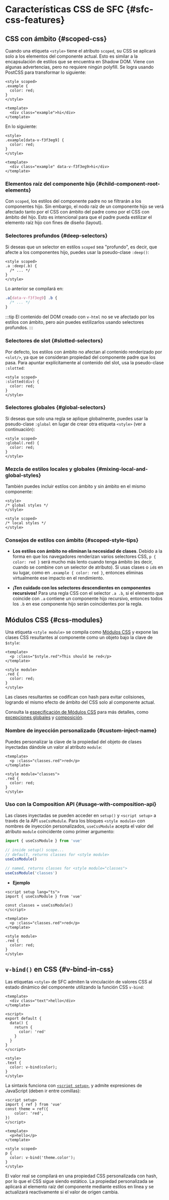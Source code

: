 # Características CSS de SFC {#sfc-css-features}

## CSS con ámbito {#scoped-css}

Cuando una etiqueta `<style>` tiene el atributo `scoped`, su CSS se aplicará solo a los elementos del componente actual. Esto es similar a la encapsulación de estilos que se encuentra en Shadow DOM. Viene con algunas advertencias, pero no requiere ningún polyfill. Se logra usando PostCSS para transformar lo siguiente:

```vue
<style scoped>
.example {
  color: red;
}
</style>

<template>
  <div class="example">hi</div>
</template>
```

En lo siguiente:

```vue
<style>
.example[data-v-f3f3eg9] {
  color: red;
}
</style>

<template>
  <div class="example" data-v-f3f3eg9>hi</div>
</template>
```

### Elementos raíz del componente hijo {#child-component-root-elements}

Con `scoped`, los estilos del componente padre no se filtrarán a los componentes hijo. Sin embargo, el nodo raíz de un componente hijo se verá afectado tanto por el CSS con ámbito del padre como por el CSS con ámbito del hijo. Esto es intencional para que el padre pueda estilizar el elemento raíz hijo con fines de diseño (layout).

### Selectores profundos {#deep-selectors}

Si deseas que un selector en estilos `scoped` sea "profundo", es decir, que afecte a los componentes hijo, puedes usar la pseudo-clase `:deep()`:

```vue
<style scoped>
.a :deep(.b) {
  /* ... */
}
</style>
```

Lo anterior se compilará en:

```css
.a[data-v-f3f3eg9] .b {
  /* ... */
}
```

:::tip
El contenido del DOM creado con `v-html` no se ve afectado por los estilos con ámbito, pero aún puedes estilizarlos usando selectores profundos.
:::

### Selectores de slot {#slotted-selectors}

Por defecto, los estilos con ámbito no afectan al contenido renderizado por `<slot/>`, ya que se consideran propiedad del componente padre que los pasa. Para apuntar explícitamente al contenido del slot, usa la pseudo-clase `:slotted`:

```vue
<style scoped>
:slotted(div) {
  color: red;
}
</style>
```

### Selectores globales {#global-selectors}

Si deseas que solo una regla se aplique globalmente, puedes usar la pseudo-clase `:global` en lugar de crear otra etiqueta `<style>` (ver a continuación):

```vue
<style scoped>
:global(.red) {
  color: red;
}
</style>
```

### Mezcla de estilos locales y globales {#mixing-local-and-global-styles}

También puedes incluir estilos con ámbito y sin ámbito en el mismo componente:

```vue
<style>
/* global styles */
</style>

<style scoped>
/* local styles */
</style>
```

### Consejos de estilos con ámbito {#scoped-style-tips}

- **Los estilos con ámbito no eliminan la necesidad de clases**. Debido a la forma en que los navegadores renderizan varios selectores CSS, `p { color: red }` será mucho más lento cuando tenga ámbito (es decir, cuando se combine con un selector de atributo). Si usas clases o `id`s en su lugar, como en `.example { color: red }`, entonces eliminas virtualmente ese impacto en el rendimiento.

- **¡Ten cuidado con los selectores descendientes en componentes recursivos!** Para una regla CSS con el selector `.a .b`, si el elemento que coincide con `.a` contiene un componente hijo recursivo, entonces todos los `.b` en ese componente hijo serán coincidentes por la regla.

## Módulos CSS {#css-modules}

Una etiqueta `<style module>` se compila como [Módulos CSS](https://github.com/css-modules/css-modules) y expone las clases CSS resultantes al componente como un objeto bajo la clave de `$style`:

```vue
<template>
  <p :class="$style.red">This should be red</p>
</template>

<style module>
.red {
  color: red;
}
</style>
```

Las clases resultantes se codifican con hash para evitar colisiones, logrando el mismo efecto de ámbito del CSS solo al componente actual.

Consulta la [especificación de Módulos CSS](https://github.com/css-modules/css-modules) para más detalles, como [excepciones globales](https://github.com/css-modules/css-modules/blob/master/docs/composition.md#exceptions) y [composición](https://github.com/css-modules/css-modules/blob/master/docs/composition.md#composition).

### Nombre de inyección personalizado {#custom-inject-name}

Puedes personalizar la clave de la propiedad del objeto de clases inyectadas dándole un valor al atributo `module`:

```vue
<template>
  <p :class="classes.red">red</p>
</template>

<style module="classes">
.red {
  color: red;
}
</style>
```

### Uso con la Composition API {#usage-with-composition-api}

Las clases inyectadas se pueden acceder en `setup()` y `<script setup>` a través de la API `useCssModule`. Para los bloques `<style module>` con nombres de inyección personalizados, `useCssModule` acepta el valor del atributo `module` coincidente como primer argumento:

```js
import { useCssModule } from 'vue'

// inside setup() scope...
// default, returns classes for <style module>
useCssModule()

// named, returns classes for <style module="classes">
useCssModule('classes')
```

- **Ejemplo**

```vue
<script setup lang="ts">
import { useCssModule } from 'vue'

const classes = useCssModule()
</script>

<template>
  <p :class="classes.red">red</p>
</template>

<style module>
.red {
  color: red;
}
</style>
```

## `v-bind()` en CSS {#v-bind-in-css}

Las etiquetas `<style>` de SFC admiten la vinculación de valores CSS al estado dinámico del componente utilizando la función CSS `v-bind`:

```vue
<template>
  <div class="text">hello</div>
</template>

<script>
export default {
  data() {
    return {
      color: 'red'
    }
  }
}
</script>

<style>
.text {
  color: v-bind(color);
}
</style>
```

La sintaxis funciona con [`<script setup>`](./sfc-script-setup), y admite expresiones de JavaScript (deben ir entre comillas):

```vue
<script setup>
import { ref } from 'vue'
const theme = ref({
    color: 'red',
})
</script>

<template>
  <p>hello</p>
</template>

<style scoped>
p {
  color: v-bind('theme.color');
}
</style>
```

El valor real se compilará en una propiedad CSS personalizada con hash, por lo que el CSS sigue siendo estático. La propiedad personalizada se aplicará al elemento raíz del componente mediante estilos en línea y se actualizará reactivamente si el valor de origen cambia.